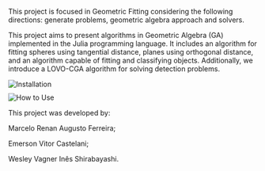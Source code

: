 This project is focused in Geometric Fitting considering the following directions: generate problems, geometric algebra approach and solvers.

This project aims to present algorithms in Geometric Algebra (GA) implemented in the Julia programming language. It includes an algorithm for fitting spheres using tangential distance, planes using orthogonal distance, and an algorithm capable of fitting and classifying objects. Additionally, we introduce a LOVO-CGA algorithm for solving detection problems.

<div style="display: flex; flex-direction: column; align-items: flex-start; gap: 10px;">

<a href="Installation.md" target="_blank" style="text-decoration: none;">
  <img src="https://img.shields.io/badge/Installation-blue?style=for-the-badge" alt="Installation">
</a>

<a href="how_to_use.md" target="_blank" style="text-decoration: none;">
  <img src="https://img.shields.io/badge/How%20to%20Use-green?style=for-the-badge" alt="How to Use">
</a>

</div>

This project was developed by:

Marcelo Renan Augusto Ferreira;

Emerson Vitor Castelani;

Wesley Vagner Inês Shirabayashi.